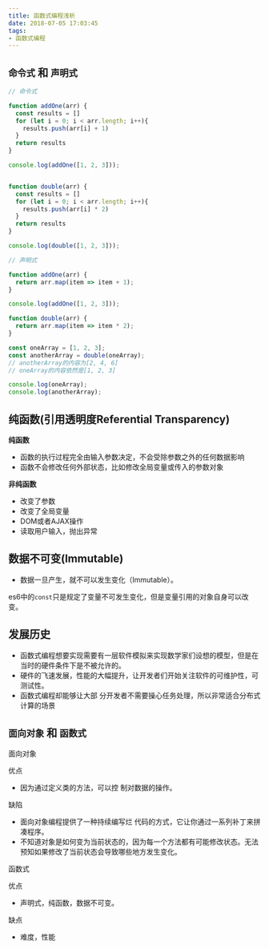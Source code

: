 ```yaml
---
title: 函数式编程浅析
date: 2018-07-05 17:03:45
tags:
- 函数式编程
---
```


## `命令式` 和 `声明式`

```js
// 命令式

function addOne(arr) {
  const results = []
  for (let i = 0; i < arr.length; i++){
    results.push(arr[i] + 1)
  }
  return results
}

console.log(addOne([1, 2, 3]));


function double(arr) {
  const results = []
  for (let i = 0; i < arr.length; i++){
    results.push(arr[i] * 2)
  }
  return results
}

console.log(double([1, 2, 3]));
```

```js
// 声明式

function addOne(arr) {
  return arr.map(item => item + 1);
}

console.log(addOne([1, 2, 3]));

function double(arr) {
  return arr.map(item => item * 2);
}

const oneArray = [1, 2, 3];
const anotherArray = double(oneArray);
// anotherArray的内容为[2, 4, 6]
// oneArray的内容依然是[1, 2, 3]

console.log(oneArray);
console.log(anotherArray);
```

## 纯函数(引用透明度Referential Transparency)

**纯函数**
- 函数的执⾏过程完全由输⼊参数决定，不会受除参数之外的任何数据影响
- 函数不会修改任何外部状态，⽐如修改全局变量或传⼊的参数对象

**非纯函数**
- 改变了参数
- 改变了全局变量
- DOM或者AJAX操作
- 读取用户输入，抛出异常

## 数据不可变(Immutable)

- 数据一旦产生，就不可以发生变化（Immutable）。

es6中的`const`只是规定了变量不可发生变化，但是变量引用的对象自身可以改变。

## 发展历史

- 函数式编程想要实现需要有一层软件模拟来实现数学家们设想的模型，但是在当时的硬件条件下是不被允许的。
- 硬件的飞速发展，性能的大幅提升，让开发者们开始关注软件的可维护性，可测试性。
- 函数式编程却能够让⼤部 分开发者不需要操⼼任务处理，所以⾮常适合分布式计算的场景

## `面向对象` 和 `函数式`

面向对象

优点
- 因为通过定义类的⽅法，可以控 制对数据的操作。

缺陷
- ⾯向对象编程提供了⼀种持续编写烂 代码的⽅式，它让你通过⼀系列补丁来拼凑程序。
- 不知道对象是如何变为当前状态的，因为每一个方法都有可能修改状态。无法预知如果修改了当前状态会导致哪些地方发生变化。

函数式

优点
- 声明式，纯函数，数据不可变。

缺点
- 难度，性能


